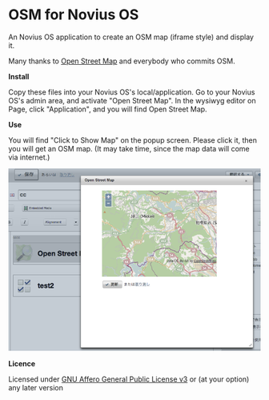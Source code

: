OSM for Novius OS
==================

An Novius OS application to create an OSM map (iframe style) and display it.

Many thanks to [Open Street Map](http://www.openstreetmap.org/) and everybody who commits OSM.

**Install**

Copy these files into your Novius OS's local/application.
Go to your Novius OS's admin area, and activate "Open Street Map".
In the wysiwyg editor on Page, click "Application", and you will find Open Street Map.

**Use**

You will find "Click to Show Map" on the popup screen. Please click it, then you will get an OSM map. (It may take time, since the map data will come via internet.)

![editing OSM map](osm.png)

**Licence**

Licensed under [GNU Affero General Public License v3](http://www.gnu.org/licenses/agpl-3.0.html) or (at your option) any later version